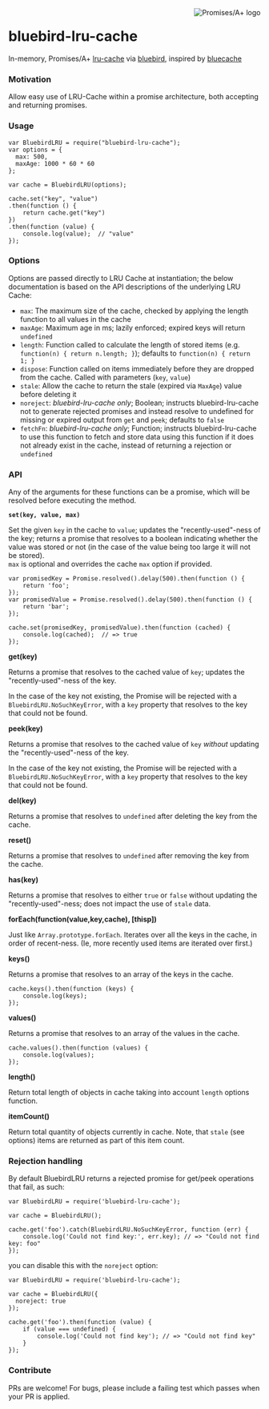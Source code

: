<a href="http://promisesaplus.com/">
    <img src="http://promisesaplus.com/assets/logo-small.png" alt="Promises/A+ logo" title="Promises/A+ 1.0 compliant" align="right" />
</a>

bluebird-lru-cache
=========

In-memory, Promises/A+ [lru-cache](https://github.com/isaacs/node-lru-cache) via [bluebird](https://github.com/petkaantonov/bluebird), inspired by [bluecache](https://github.com/kurttheviking/bluecache)


### Motivation

Allow easy use of LRU-Cache within a promise architecture, both accepting and returning promises.


### Usage

```
var BluebirdLRU = require("bluebird-lru-cache");
var options = {
  max: 500,
  maxAge: 1000 * 60 * 60
};

var cache = BluebirdLRU(options);

cache.set("key", "value")
.then(function () {
	return cache.get("key")
})
.then(function (value) {
	console.log(value);  // "value"
});
```


### Options

Options are passed directly to LRU Cache at instantiation; the below documentation is based on the API descriptions of the underlying LRU Cache:

- `max`: The maximum size of the cache, checked by applying the length function to all values in the cache
- `maxAge`: Maximum age in ms; lazily enforced; expired keys will return `undefined`
- `length`: Function called to calculate the length of stored items (e.g. `function(n) { return n.length; }`); defaults to `function(n) { return 1; }`
- `dispose`: Function called on items immediately before they are dropped from the cache. Called with parameters (`key`, `value`)
- `stale`: Allow the cache to return the stale (expired via `MaxAge`) value before deleting it
- `noreject`: _bluebird-lru-cache only_; Boolean; instructs bluebird-lru-cache not to generate rejected promises and instead resolve to undefined for missing or expired output from `get` and `peek`;  defaults to `false`
- `fetchFn`: _bluebird-lru-cache only_; Function; instructs bluebird-lru-cache to use this function to fetch and store data using this function if it does not already exist in the cache, instead of returning a rejection or `undefined`


### API

Any of the arguments for these functions can be a promise, which will be resolved before executing the method.

**`set(key, value, max)`**

Set the given `key` in the cache to `value`; updates the "recently-used"-ness of the key; returns a promise that resolves to a boolean indicating whether the value was stored or not (in the case of the value being too large it will not be stored).  
`max` is optional and overrides the cache `max` option if provided.

```
var promisedKey = Promise.resolved().delay(500).then(function () {
	return 'foo';
});
var promisedValue = Promise.resolved().delay(500).then(function () {
	return 'bar';
});

cache.set(promisedKey, promisedValue).then(function (cached) {
	console.log(cached);  // => true
});
```


**get(key)**

Returns a promise that resolves to the cached value of `key`; updates the "recently-used"-ness of the key.

In the case of the key not existing, the Promise will be rejected with a `BluebirdLRU.NoSuchKeyError`, with a `key` property that resolves to the key that could not be found.


**peek(key)**

Returns a promise that resolves to the cached value of `key` _without_ updating the "recently-used"-ness of the key.

In the case of the key not existing, the Promise will be rejected with a `BluebirdLRU.NoSuchKeyError`, with a `key` property that resolves to the key that could not be found.


**del(key)**

Returns a promise that resolves to `undefined` after deleting the key from the cache.


**reset()**

Returns a promise that resolves to `undefined` after removing the key from the cache.


**has(key)**

Returns a promise that resolves to either `true` or `false` without updating the "recently-used"-ness; does not impact the use of `stale` data.


**forEach(function(value,key,cache), [thisp])**

Just like `Array.prototype.forEach`.  Iterates over all the keys in the cache, in order of recent-ness.  (Ie, more recently used items are iterated over first.)


**keys()**

Returns a promise that resolves to an array of the keys in the cache.

```
cache.keys().then(function (keys) {
	console.log(keys);
});
```

**values()**

Returns a promise that resolves to an array of the values in the cache.

```
cache.values().then(function (values) {
	console.log(values);
});
```

**length()**

Return total length of objects in cache taking into account `length` options function.

**itemCount()**

Return total quantity of objects currently in cache. Note, that `stale` (see options) items are returned as part of this item count.

### Rejection handling

By default BluebirdLRU returns a rejected promise for get/peek operations that fail, as such:

```
var BluebirdLRU = require('bluebird-lru-cache');

var cache = BluebirdLRU();

cache.get('foo').catch(BluebirdLRU.NoSuchKeyError, function (err) {
	console.log('Could not find key:', err.key); // => "Could not find key: foo"
});
```

you can disable this with the `noreject` option:

```
var BluebirdLRU = require('bluebird-lru-cache');

var cache = BluebirdLRU({
  noreject: true
});

cache.get('foo').then(function (value) {
	if (value === undefined) {
		console.log('Could not find key'); // => "Could not find key"
	}
});
```

### Contribute

PRs are welcome! For bugs, please include a failing test which passes when your PR is applied.
